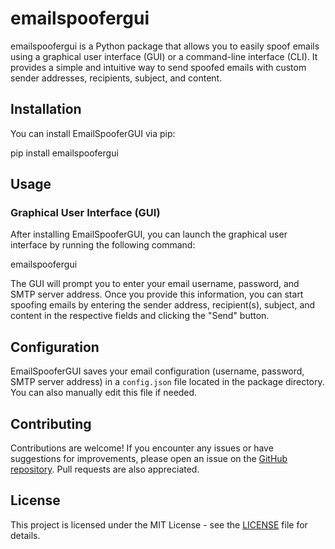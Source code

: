 # emailspoofergui

emailspoofergui is a Python package that allows you to easily spoof emails using a graphical user interface (GUI) or a command-line interface (CLI).
It provides a simple and intuitive way to send spoofed emails with custom sender addresses, recipients, subject, and content.

## Installation

You can install EmailSpooferGUI via pip:


pip install emailspoofergui


## Usage

### Graphical User Interface (GUI)

After installing EmailSpooferGUI, you can launch the graphical user interface by running the following command:


emailspoofergui


The GUI will prompt you to enter your email username, password, and SMTP server address. Once you provide this information, you can start spoofing emails by entering the sender address, recipient(s), subject, and content in the respective fields and clicking the "Send" button.


## Configuration

EmailSpooferGUI saves your email configuration (username, password, SMTP server address) in a `config.json` file located in the package directory. You can also manually edit this file if needed.

## Contributing

Contributions are welcome! If you encounter any issues or have suggestions for improvements, please open an issue on the [GitHub repository](https://github.com/IMApurbo/emailspoofergui).
Pull requests are also appreciated.

## License

This project is licensed under the MIT License - see the [LICENSE](LICENSE) file for details.
